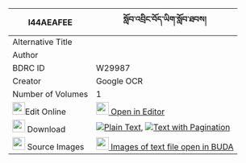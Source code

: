 |I44AEAFEE|སློབ་འབྲིང་བོད་ཡིག་སློབ་ཐབས། 
| --- | --- 
|Alternative Title |
|Author | 
|BDRC ID | W29987
|Creator | Google OCR
|Number of Volumes| 1
|<img width="25" src="https://img.icons8.com/color/25/000000/edit-property.png">Edit Online| [<img width="25" src="https://avatars.githubusercontent.com/u/45091458?s=200&v=4"> Open in Editor](http://editor.openpecha.org/I44AEAFEE)
|<img width="25" src="https://img.icons8.com/fluent/48/000000/download-2.png"/>  Download | [![](https://img.icons8.com/color/20/000000/txt.png)Plain Text](https://github.com/Openpecha/I44AEAFEE/releases/download/v1/lob_dring_boyik_lobtab_plain_I44AEAFEE.zip), [![](https://img.icons8.com/color/20/000000/txt.png)Text with Pagination](https://github.com/Openpecha/I44AEAFEE/releases/download/v1/lob_dring_boyik_lobtab_pages_I44AEAFEE.zip)
|<img width="25" src="https://img.icons8.com/plasticine/100/000000/pictures-folder.png"/>  Source Images | [<img width="25" src="https://library.bdrc.io/icons/BUDA-small.svg"> Images of text file open in BUDA](https://library.bdrc.io/show/bdr:W29987)